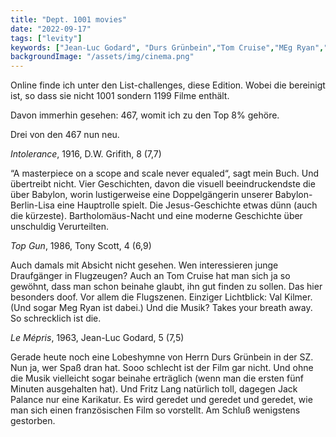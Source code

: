 ```yaml
---
title: "Dept. 1001 movies"
date: "2022-09-17"
tags: ["levity"]
keywords: ["Jean-Luc Godard", "Durs Grünbein","Tom Cruise","MEg Ryan","Val Killmer","D.W. Grifith","Tony Scott", "Constance Talmadge"]
backgroundImage: "/assets/img/cinema.png"
---
```

Online finde ich unter den List-challenges, diese Edition. Wobei die bereinigt ist, so dass sie nicht 1001 sondern 1199 Filme enthält.

Davon immerhin gesehen: 467, womit ich zu den Top 8% gehöre.

Drei von den 467 nun neu.

*Intolerance*, 1916, D.W. Grifith, 8 (7,7)

“A masterpiece on a scope and scale never equaled“, sagt mein Buch. Und übertreibt nicht. Vier Geschichten, davon die visuell beeindruckendste die über Babylon, worin lustigerweise eine Doppelgängerin unserer Babylon-Berlin-Lisa eine Hauptrolle spielt. Die Jesus-Geschichte etwas dünn (auch die kürzeste). Bartholomäus-Nacht und eine moderne Geschichte über unschuldig Verurteilten.

*Top Gun*, 1986, Tony Scott, 4 (6,9)

Auch damals mit Absicht nicht gesehen. Wen interessieren junge Draufgänger in Flugzeugen? Auch an Tom Cruise hat man sich ja so gewöhnt, dass man schon beinahe glaubt, ihn gut finden zu sollen.
Das hier besonders doof. Vor allem die Flugszenen. Einziger Lichtblick: Val Kilmer. (Und sogar Meg Ryan ist dabei.) Und die Musik? Takes your breath away. So schrecklich ist die.

*Le Mépris*, 1963, Jean-Luc Godard, 5 (7,5)

Gerade heute noch eine Lobeshymne von Herrn Durs Grünbein in der SZ. Nun ja, wer Spaß dran hat. Sooo schlecht ist der Film gar nicht. Und ohne die Musik vielleicht sogar beinahe erträglich (wenn man die ersten fünf Minuten ausgehalten hat). Und Fritz Lang natürlich toll, dagegen Jack Palance nur eine Karikatur. 
Es wird geredet und geredet und geredet, wie man sich einen französischen Film so vorstellt. Am Schluß wenigstens gestorben.